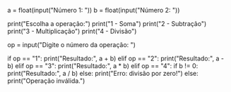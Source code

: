 a = float(input("Número 1: "))
b = float(input("Número 2: "))

print("Escolha a operação:")
print("1 - Soma")
print("2 - Subtração")
print("3 - Multiplicação")
print("4 - Divisão")

op = input("Digite o número da operação: ")

if op == "1":
    print("Resultado:", a + b)
elif op == "2":
    print("Resultado:", a - b)
elif op == "3":
    print("Resultado:", a * b)
elif op == "4":
    if b != 0:
        print("Resultado:", a / b)
    else:
        print("Erro: divisão por zero!")
else:
    print("Operação inválida.")
